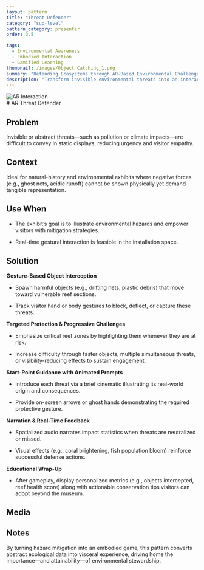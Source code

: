 ```yaml
---
layout: pattern
title: "Threat Defender"
category: "sub-level"
pattern_category: presenter
order: 3.5

tags:
  - Environmental Awareness
  - Embodied Interaction
  - Gamified Learning
thumbnail: /images/Object Catching_1.png
summary: "Defending Ecosystems through AR-Based Environmental Challenges"
description: "Transform invisible environmental threats into an interactive AR defense game, enabling visitors to protect vulnerable habitats through gestures while learning about real-world ecological impacts and solutions."
---
```

<div class="column">
  <img src="{{ '/images/Object Catching_1.png' | relative_url }}" alt="AR Interaction" class="profile">
</div> 
# AR Threat Defender

## Problem
Invisible or abstract threats—such as pollution or climate impacts—are difficult to convey in static displays, reducing urgency and visitor empathy.

## Context
Ideal for natural-history and environmental exhibits where negative forces (e.g., ghost nets, acidic runoff) cannot be shown physically yet demand tangible representation.

## Use When

- The exhibit’s goal is to illustrate environmental hazards and empower visitors with mitigation strategies.

- Real-time gestural interaction is feasible in the installation space.

## Solution

**Gesture-Based Object Interception**

- Spawn harmful objects (e.g., drifting nets, plastic debris) that move toward vulnerable reef sections.

- Track visitor hand or body gestures to block, deflect, or capture these threats.

**Targeted Protection & Progressive Challenges**

- Emphasize critical reef zones by highlighting them whenever they are at risk.

- Increase difficulty through faster objects, multiple simultaneous threats, or visibility-reducing effects to sustain engagement.

**Start-Point Guidance with Animated Prompts**

- Introduce each threat via a brief cinematic illustrating its real-world origin and consequences.

- Provide on-screen arrows or ghost hands demonstrating the required protective gesture.

**Narration & Real-Time Feedback**

- Spatialized audio narrates impact statistics when threats are neutralized or missed.

- Visual effects (e.g., coral brightening, fish population bloom) reinforce successful defense actions.

**Educational Wrap-Up**

- After gameplay, display personalized metrics (e.g., objects intercepted, reef health score) along with actionable conservation tips visitors can adopt beyond the museum.

## Media



## Notes

By turning hazard mitigation into an embodied game, this pattern converts abstract ecological data into visceral experience, driving home the importance—and attainability—of environmental stewardship.